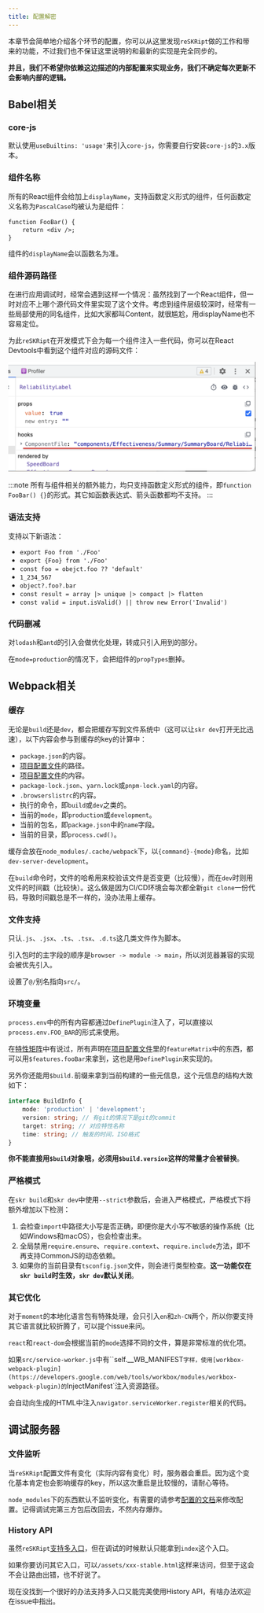 ```yaml
---
title: 配置解密
---
```


本章节会简单地介绍各个环节的配置，你可以从这里发现`reSKRipt`做的工作和带来的功能，不过我们也不保证这里说明的和最新的实现是完全同步的。

**并且，我们不希望你依赖这边描述的内部配置来实现业务，我们不确定每次更新不会影响内部的逻辑。**

## Babel相关

### core-js

默认使用`useBuiltins: 'usage'`来引入`core-js`，你需要自行安装`core-js`的`3.x`版本。

### 组件名称

所有的React组件会给加上`displayName`，支持函数定义形式的组件，任何函数定义名称为`PascalCase`均被认为是组件：

```tsx
function FooBar() {
    return <div />;
}
```

组件的`displayName`会以函数名为准。

### 组件源码路径

在进行应用调试时，经常会遇到这样一个情况：虽然找到了一个React组件，但一时对应不上哪个源代码文件里实现了这个文件。考虑到组件层级较深时，经常有一些局部使用的同名组件，比如大家都叫Content，就很尴尬，用displayName也不容易定位。

为此`reSKRipt`在开发模式下会为每一个组件注入一些代码，你可以在React Devtools中看到这个组件对应的源码文件：

![](./assets/debug-component-name.png)

:::note
所有与组件相关的额外能力，均只支持函数定义形式的组件，即`function FooBar() {}`的形式。其它如函数表达式、箭头函数都均不支持。
:::

### 语法支持

支持以下新语法：

- `export Foo from './Foo'`
- `export {Foo} from './Foo'`
- `const foo = obejct.foo ?? 'default'`
- `1_234_567`
- `object?.foo?.bar`
- `const result = array |> unique |> compact |> flatten`
- `const valid = input.isValid() || throw new Error('Invalid')`

### 代码删减

对`lodash`和`antd`的引入会做优化处理，转成只引入用到的部分。

在`mode=production`的情况下，会把组件的`propTypes`删掉。

## Webpack相关

### 缓存

无论是`build`还是`dev`，都会把缓存写到文件系统中（这可以让`skr dev`打开无比迅速），以下内容会参与到缓存的key的计算中：

- `package.json`的内容。
- [项目配置文件](../settings#配置文件路径)的路径。
- [项目配置文件](../settings#配置文件路径)的内容。
- `package-lock.json`、`yarn.lock`或`pnpm-lock.yaml`的内容。
- `.browserslistrc`的内容。
- 执行的命令，即`build`或`dev`之类的。
- 当前的`mode`，即`production`或`development`。
- 当前的包名，即`package.json`中的`name`字段。
- 当前的目录，即`process.cwd()`。

缓存会放在`node_modules/.cache/webpack`下，以`{command}-{mode}`命名，比如`dev-server-development`。

在`build`命令时，文件的哈希用来校验该文件是否变更（比较慢），而在`dev`时则用文件的时间戳（比较快）。这么做是因为CI/CD环境会每次都全新`git clone`一份代码，导致时间戳总是不一样的，没办法用上缓存。

### 文件支持

只认`.js`、`.jsx`、`.ts`、`.tsx`、`.d.ts`这几类文件作为脚本。

引入包时的主字段的顺序是`browser -> module -> main`，所以浏览器兼容的实现会被优先引入。

设置了`@/`别名指向`src/`。

### 环境变量

`process.env`中的所有内容都通过`DefinePlugin`注入了，可以直接以`process.env.FOO_BAR`的形式来使用。

在[特性矩阵](../settings/feature-matrix)中有说过，所有声明在[项目配置文件](../settings#配置文件路径)里的`featureMatrix`中的东西，都可以用`$features.fooBar`来拿到，这也是用`DefinePlugin`来实现的。

另外你还能用`$build.`前缀来拿到当前构建的一些元信息，这个元信息的结构大致如下：

```ts
interface BuildInfo {
    mode: 'production' | 'development';
    version: string; // 有git的情况下是git的commit
    target: string; // 对应特性名称
    time: string; // 触发的时间，ISO格式
}
```

**你不能直接用`$build`对象哦，必须用`$build.version`这样的常量才会被替换**。

### 严格模式

在`skr build`和`skr dev`中使用`--strict`参数后，会进入严格模式，严格模式下将额外增加以下检测：

1. 会检查`import`中路径大小写是否正确，即便你是大小写不敏感的操作系统（比如Windows和macOS），也会检查出来。
2. 全局禁用`require.ensure`、`require.context`、`require.include`方法，即不再支持CommonJS的动态依赖。
3. 如果你的当前目录有`tsconfig.json`文件，则会进行类型检查。**这一功能仅在`skr build`时生效，`skr dev`默认关闭**。

### 其它优化

对于`moment`的本地化语言包有特殊处理，会只引入`en`和`zh-CN`两个，所以你要支持其它语言就比较折腾了，可以提个issue来问。

`react`和`react-dom`会根据当前的`mode`选择不同的文件，算是非常标准的优化项。

如果`src/service-worker.js`中有``self.__WB_MANIFEST`字样，使用[workbox-webpack-plugin](https://developers.google.com/web/tools/workbox/modules/workbox-webpack-plugin)的`InjectManifest`注入资源路径。

会自动向生成的HTML中注入`navigator.serviceWorker.register`相关的代码。

## 调试服务器

### 文件监听

当`reSKRipt`配置文件有变化（实际内容有变化）时，服务器会重启。因为这个变化基本肯定也会影响缓存的key，所以这次重启是比较慢的，请耐心等待。

`node_modules`下的东西默认不监听变化，有需要的请参考[配置的文档](../settings/dev-server#监听第三方代码变更)来修改配置。记得调试完第三方包后改回去，不然内存爆炸。

### History API

虽然`reSKRipt`[支持多入口](./multiple-entry)，但在调试的时候默认只能拿到`index`这个入口。

如果你要访问其它入口，可以`/assets/xxx-stable.html`这样来访问，但至于这会不会让路由出错，也不好说了。

现在没找到一个很好的办法支持多入口又能完美使用History API，有啥办法欢迎在issue中指出。
